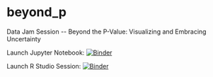 # beyond_p
Data Jam Session -- Beyond the P-Value: Visualizing and Embracing Uncertainty

Launch Jupyter Notebook: [![Binder](https://mybinder.org/badge_logo.svg)](https://mybinder.org/v2/gh/statisfactions/beyond_p/master?filepath=beyond_the_p_value.ipynb)

Launch R Studio Session: [![Binder](https://mybinder.org/badge_logo.svg)](https://mybinder.org/v2/gh/statisfactions/beyond_p/master?urlpath=rstudio)
